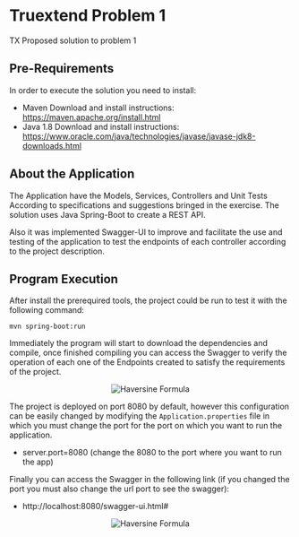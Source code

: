# Truextend Problem 1
TX Proposed solution to problem 1

## Pre-Requirements
In order to execute the solution you need to install:
- Maven Download and install instructions: https://maven.apache.org/install.html
- Java 1.8 Download and install instructions: https://www.oracle.com/java/technologies/javase/javase-jdk8-downloads.html

## About the Application
The Application have the Models, Services, Controllers and Unit Tests According to specifications and suggestions bringed in the exercise. The solution uses Java Spring-Boot to create a REST API. 

Also it was implemented Swagger-UI to improve and facilitate the use and testing of the application to test the endpoints of each controller according to the project description.

## Program Execution
After install the prerequired tools, the project could be run to test it with the following command:

`` mvn spring-boot:run ``

Immediately the program will start to download the dependencies and compile, once finished compiling you can access the Swagger to verify the operation of each one of the Endpoints created to satisfy the requirements of the project.

<p align="center">
  <img src="https://i.imgur.com/f1j8z0S.png" class="center" alt="Haversine Formula"/>
</p>

The project is deployed on port 8080 by default, however this configuration can be easily changed by modifying the ``Application.properties`` file in which you must change the port for the port on which you want to run the application.

- server.port=8080    (change the 8080 to the port where you want to run the app)

Finally you can access the Swagger in the following link (if you changed the port you must also change the url port to see the swagger):
- http://localhost:8080/swagger-ui.html#

<p align="center">
  <img src="https://i.imgur.com/YQlOm1z.png" class="center" alt="Haversine Formula"/>
</p>